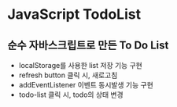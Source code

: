 # JavaScript TodoList

## 순수 자바스크립트로 만든 To Do List

* localStorage를 사용한 list 저장 기능 구현
* refresh button 클릭 시, 새로고침
* addEventListener 이벤트 동시발생 기능 구현
* todo-list 클릭 시, todo의 상태 변경
